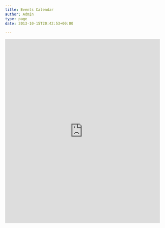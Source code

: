 ```yaml
---
title: Events Calendar
author: Admin
type: page
date: 2013-10-15T20:42:53+00:00

---
```

<!-- More info on Google Calendar embed parameters: https://support.google.com/calendar/thread/23205641/advanced-embed-option-descriptions?hl=en -->
<iframe src="https://calendar.google.com/calendar/embed?height=600&amp;wkst=1&amp;bgcolor=%23ffffff&amp;ctz=America%2FNew_York&amp;src=Y180ZjQ0MTIyZjg0Y2Q5OTljMDA0YTAwZDhjOTFlYjJlODUzZjI0MDQ5NWU4NTViYzhmNmY5ZWY3YjE2ZDNiMGNmQGdyb3VwLmNhbGVuZGFyLmdvb2dsZS5jb20&amp;src=Mmdlc2U1NHNoYzhudmZvZzFkMjhuYzY2Z2szZGJ0YjFAaW1wb3J0LmNhbGVuZGFyLmdvb2dsZS5jb20&amp;color=%23C0CA33&amp;color=%23000&amp;showTitle=%230&amp;showTz=%230" width="100%" height="600" frameborder="0" scrolling="no"></iframe>
